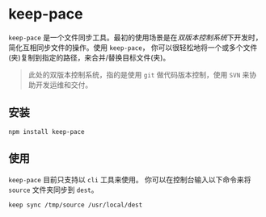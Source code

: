 # keep-pace

`keep-pace` 是一个文件同步工具。最初的使用场景是在*双版本控制系统*下开发时，简化互相同步文件的操作。使用 `keep-pace`， 你可以很轻松地将一个或多个文件(夹)复制到指定的路径，来合并/替换目标文件(夹)。

> 此处的双版本控制系统，指的是使用 `git` 做代码版本控制，使用 `SVN` 来协助开发运维和交付。

## 安装

~~~shell
npm install keep-pace
~~~

## 使用

`keep-pace` 目前只支持以 `cli` 工具来使用。
你可以在控制台输入以下命令来将 `source` 文件夹同步到 `dest`。

~~~shell
keep sync /tmp/source /usr/local/dest
~~~